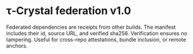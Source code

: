 # τ‑Crystal federation v1.0
Federated dependencies are receipts from other builds. The manifest includes their id, source URL, and verified sha256. Verification ensures no tampering. Useful for cross-repo attestations, bundle inclusion, or remote anchors.

